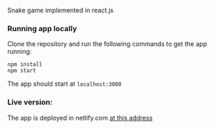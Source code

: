 Snake game implemented in react.js

### Running app locally
Clone the repository and run the following commands to get the app running:
```
npm install
npm start
```

The app should start at `localhost:3000`


### Live version:

The app is deployed in netlify.com [at this address](https://dreamy-borg-da5d38.netlify.com/)
